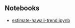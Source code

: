 ## Notebooks
* [estimate-hawaii-trend.ipynb](http://nbviewer.jupyter.org/github/flaviendeseure/Clustering-Method-for-Touristic-Photographic-Spots-Recommendation/blob/main/code/notebook.ipynb)
